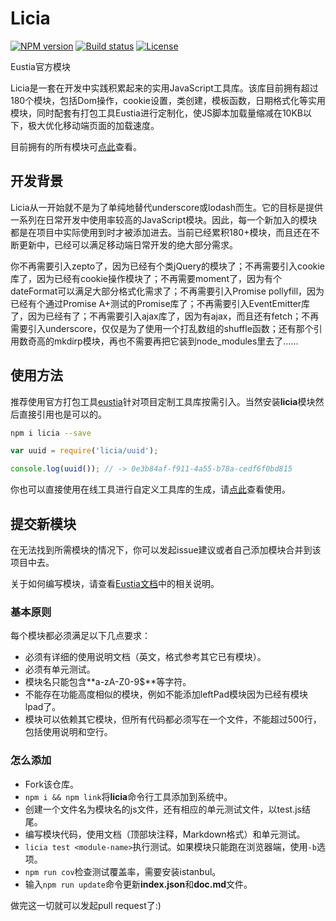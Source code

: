 # Licia

[![NPM version][npm-image]][npm-url]
[![Build status][travis-image]][travis-url]
[![License][license-image]][npm-url]

[npm-image]: https://img.shields.io/npm/v/licia.svg
[npm-url]: https://npmjs.org/package/licia
[travis-image]: https://img.shields.io/travis/liriliri/licia.svg
[travis-url]: https://travis-ci.org/liriliri/licia
[license-image]: https://img.shields.io/npm/l/licia.svg

Eustia官方模块

Licia是一套在开发中实践积累起来的实用JavaScript工具库。该库目前拥有超过180个模块，包括Dom操作，cookie设置，类创建，模板函数，日期格式化等实用模块，同时配套有打包工具Eustia进行定制化，使JS脚本加载量缩减在10KB以下，极大优化移动端页面的加载速度。

目前拥有的所有模块可[点此](http://eustia.liriliri.io/module_cn.html)查看。

## 开发背景

Licia从一开始就不是为了单纯地替代underscore或lodash而生。它的目标是提供一系列在日常开发中使用率较高的JavaScript模块。因此，每一个新加入的模块都是在项目中实际使用到时才被添加进去。当前已经累积180+模块，而且还在不断更新中，已经可以满足移动端日常开发的绝大部分需求。

你不再需要引入zepto了，因为已经有个类jQuery的模块了；不再需要引入cookie库了，因为已经有cookie操作模块了；不再需要moment了，因为有个dateFormat可以满足大部分格式化需求了；不再需要引入Promise pollyfill，因为已经有个通过Promise A+测试的Promise库了；不再需要引入EventEmitter库了，因为已经有了；不再需要引入ajax库了，因为有ajax，而且还有fetch；不再需要引入underscore，仅仅是为了使用一个打乱数组的shuffle函数；还有那个引用数奇高的mkdirp模块，再也不需要再把它装到node_modules里去了……

## 使用方法

推荐使用官方打包工具[eustia](http://eustia.liriliri.io/)针对项目定制工具库按需引入。当然安装**licia**模块然后直接引用也是可以的。

```bash
npm i licia --save
```

```javascript
var uuid = require('licia/uuid');

console.log(uuid()); // -> 0e3b84af-f911-4a55-b78a-cedf6f0bd815
```

你也可以直接使用在线工具进行自定义工具库的生成，请[点此](http://eustia.liriliri.io/builder.html)查看使用。

## 提交新模块

在无法找到所需模块的情况下，你可以发起issue建议或者自己添加模块合并到该项目中去。

关于如何编写模块，请查看[Eustia文档](http://eustia.liriliri.io/docs.html#create-module)中的相关说明。

### 基本原则

每个模块都必须满足以下几点要求：

* 必须有详细的使用说明文档（英文，格式参考其它已有模块）。
* 必须有单元测试。
* 模块名只能包含**a-zA-Z0-9$**等字符。
* 不能存在功能高度相似的模块，例如不能添加leftPad模块因为已经有模块lpad了。
* 模块可以依赖其它模块，但所有代码都必须写在一个文件，不能超过500行，包括使用说明和空行。

### 怎么添加

* Fork该仓库。
* `npm i && npm link`将**licia**命令行工具添加到系统中。
* 创建一个文件名为模块名的js文件，还有相应的单元测试文件，以test.js结尾。
* 编写模块代码，使用文档（顶部块注释，Markdown格式）和单元测试。
* `licia test <module-name>`执行测试。如果模块只能跑在浏览器端，使用`-b`选项。
* `npm run cov`检查测试覆盖率，需要安装istanbul。
* 输入`npm run update`命令更新**index.json**和**doc.md**文件。

做完这一切就可以发起pull request了:)
